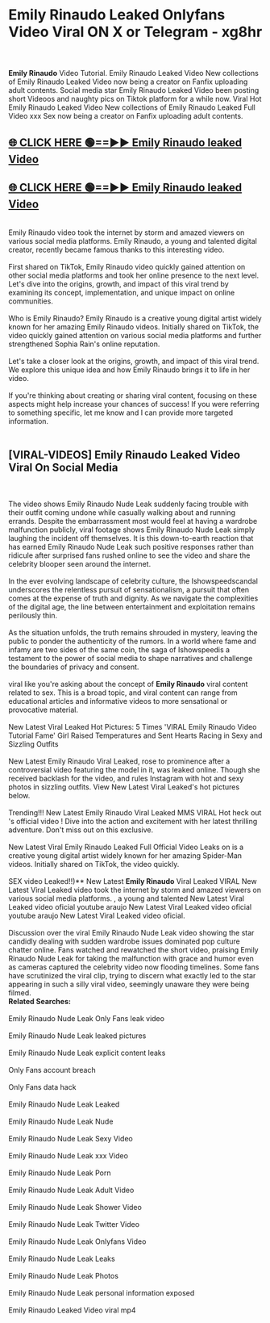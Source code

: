 <h1> Emily Rinaudo Leaked Onlyfans Video Viral ON X or Telegram - xg8hr </h1>

# 
<br>
<strong>Emily Rinaudo</strong> Video Tutorial. Emily Rinaudo Leaked Video New collections of  Emily Rinaudo Leaked Video now being a creator on Fanfix uploading adult contents. Social media star Emily Rinaudo Leaked Video been posting short Videoos and naughty pics on Tiktok platform for a while now. Viral Hot Emily Rinaudo Leaked Video New collections of Emily Rinaudo Leaked Full Video xxx Sex now being a creator on Fanfix uploading adult contents.
<br>

## [🌐 CLICK HERE 🟢==►► Emily Rinaudo leaked Video ](https://onlyclips.site?title=Emily_Rinaudo&ref=git)


## [🌐 CLICK HERE 🟢==►► Emily Rinaudo leaked Video ](https://onlyclips.site?title=Emily_Rinaudo&ref=git)

<br>
Emily Rinaudo video took the internet by storm and amazed viewers on various social media platforms. Emily Rinaudo, a young and talented digital creator, recently became famous thanks to this interesting video.
<br><br>
First shared on TikTok, Emily Rinaudo video quickly gained attention on other social media platforms and took her online presence to the next level. Let's dive into the origins, growth, and impact of this viral trend by examining its concept, implementation, and unique impact on online communities.
<br><br>
Who is Emily Rinaudo? Emily Rinaudo is a creative young digital artist widely known for her amazing Emily Rinaudo videos. Initially shared on TikTok, the video quickly gained attention on various social media platforms and further strengthened Sophia Rain's online reputation.
<br><br>
Let's take a closer look at the origins, growth, and impact of this viral trend. We explore this unique idea and how Emily Rinaudo brings it to life in her video.
<br><br>
If you're thinking about creating or sharing viral content, focusing on these aspects might help increase your chances of success! If you were referring to something specific, let me know and I can provide more targeted information.
<br><br>
<h2>[VIRAL-VIDEOS] Emily Rinaudo Leaked Video Viral On Social Media</h2>
<br><br>
The video shows Emily Rinaudo Nude Leak suddenly facing trouble with their outfit coming undone while casually walking about and running errands. Despite the embarrassment most would feel at having a wardrobe malfunction publicly, viral footage shows Emily Rinaudo Nude Leak simply laughing the incident off themselves. It is this down-to-earth reaction that has earned Emily Rinaudo Nude Leak such positive responses rather than ridicule after surprised fans rushed online to see the video and share the celebrity blooper seen around the internet.
<br><br>
In the ever evolving landscape of celebrity culture, the Ishowspeedscandal underscores the relentless pursuit of sensationalism, a pursuit that often comes at the expense of truth and dignity. As we navigate the complexities of the digital age, the line between entertainment and exploitation remains perilously thin.
<br><br>
As the situation unfolds, the truth remains shrouded in mystery, leaving the public to ponder the authenticity of the rumors. In a world where fame and infamy are two sides of the same coin, the saga of Ishowspeedis a testament to the power of social media to shape narratives and challenge the boundaries of privacy and consent.
<br><br>
viral like you're asking about the concept of <strong>Emily Rinaudo</strong> viral content related to sex. This is a broad topic, and viral content can range from educational articles and informative videos to more sensational or provocative material.
<br><br>
New Latest Viral Leaked Hot Pictures: 5 Times 'VIRAL Emily Rinaudo Video Tutorial Fame' Girl Raised Temperatures and Sent Hearts Racing in Sexy and Sizzling Outfits
<br><br>
New Latest Emily Rinaudo Viral Leaked, rose to prominence after a controversial video featuring the model in it, was leaked online. Though she received backlash for the video, and rules Instagram with hot and sexy photos in sizzling outfits. View New Latest Viral Leaked's hot pictures below.
<br><br>
Trending!!! New Latest Emily Rinaudo Viral Leaked MMS VIRAL Hot heck out 's official video ! Dive into the action and excitement with her latest thrilling adventure. Don't miss out on this exclusive.
<br><br>
New Latest Viral Emily Rinaudo Leaked Full Official Video Leaks on  is a creative young digital artist widely known for her amazing Spider-Man videos. Initially shared on TikTok, the video quickly.
<br><br>
SEX video Leaked!!)** New Latest <strong>Emily Rinaudo</strong> Viral Leaked VIRAL New Latest Viral Leaked video took the internet by storm and amazed viewers on various social media platforms. , a young and talented New Latest Viral Leaked video oficial youtube araujo New Latest Viral Leaked video oficial youtube araujo New Latest Viral Leaked video oficial.
<br><br>
Discussion over the viral Emily Rinaudo Nude Leak video showing the star candidly dealing with sudden wardrobe issues dominated pop culture chatter online. Fans watched and rewatched the short video, praising Emily Rinaudo Nude Leak for taking the malfunction with grace and humor even as cameras captured the celebrity video now flooding timelines. Some fans have scrutinized the viral clip, trying to discern what exactly led to the star appearing in such a silly viral video, seemingly unaware they were being filmed.
<br>
<strong>Related Searches:</strong>
<br><br>
Emily Rinaudo Nude Leak Only Fans leak video
<br><br>
Emily Rinaudo Nude Leak leaked pictures
<br><br>
Emily Rinaudo Nude Leak explicit content leaks
<br><br>
Only Fans account breach
<br><br>
Only Fans data hack
<br><br>
Emily Rinaudo Nude Leak Leaked
<br><br>
Emily Rinaudo Nude Leak Nude
<br><br>
Emily Rinaudo Nude Leak Sexy Video
<br><br>
Emily Rinaudo Nude Leak xxx Video
<br><br>
Emily Rinaudo Nude Leak Porn
<br><br>
Emily Rinaudo Nude Leak Adult Video
<br><br>
Emily Rinaudo Nude Leak Shower Video
<br><br>
Emily Rinaudo Nude Leak Twitter Video
<br><br>
Emily Rinaudo Nude Leak Onlyfans Video
<br><br>
Emily Rinaudo Nude Leak Leaks
<br><br>
Emily Rinaudo Nude Leak Photos
<br><br>
Emily Rinaudo Nude Leak personal information exposed
<br><br>
Emily Rinaudo Leaked Video viral mp4